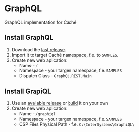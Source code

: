 # GraphQL
GraphQL implementation for Caché

## Install GraphQL
1) Download the [last release](https://github.com/intersystems-ru/GraphQL/releases).
2) Import it to target Caché namespace, f.e. to `SAMPLES`.
3) Create new web aplication:
    - Name - `/`
    - Namespace - your targen namespace, f.e. `SAMPLES`
    - Dispatch Class - `GraphQL.REST.Main`


## Install GrapiQL
1) Use an [available release]() or [build](https://github.com/graphql/graphiql) it on your own
2) Create new web aplication:
    - Name - `/graphiql`
    - Namespace - your targen namespace, f.e. `SAMPLES`
    - CSP Files Physical Path - f.e. `C:\InterSystems\GraphiQL\`



